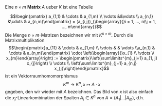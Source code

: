 Eine $n\times m$ __Matrix__ $A$ ueber $K$ ist eine Tabelle

$$\begin{pmatrix} a_{1,1} & \cdots & a_{1,m} \\ \vdots &&\vdots \\ a_{n,1} &\cdots & a_{n,m}\end{pmatrix} = (a_{i,j})_{\begin{array}{}i = 1, ..., n\\j = 1, ..., m\end{array}}$$
Die Menge $n\times m$-Matrizen bezeichnen wir mit $K^{n\times m}$.
Durch die Matrixmultiplikation
$$\begin{pmatrix}a_{11} & \cdots & a_{1,m} \\ \vdots & & \vdots \\a_{n,1} & \cdots & a_{n,m}\end{pmatrix} \cdot \left(\begin{array}{}x_{1} \\ \vdots \\ x_{m}\end{array}\right) := \begin{pmatrix}\left(\sum\limits^{m}_{j=1} a_{1, j} x_{j}\right) \\ \vdots \\ \left(\sum\limits^{m}_{j=1} a_{n,j} x_{j}\right)\end{pmatrix}$$
ist ein Vektorraumhomomorphismus
$$K^{m} \to K^{n}, x\mapsto A \cdot x$$
gegeben, den wir wieder mit $A$ bezeichnen. Das Bild von $x$ ist also einfach die $x_{j}$-Linearkombination der Spalten $A_{i} \in K^{n}$ von $A = (A_{1} | ... | A_{m})$, d.h.